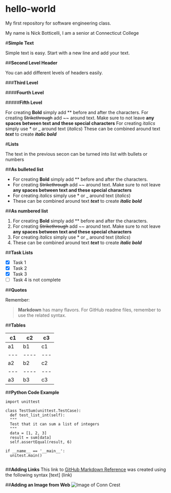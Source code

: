 # hello-world
My first repository for software engineering class.

My name is Nick Botticelli,
I am a senior at Connecticut College

#**Simple Text**

Simple text is easy. Start with a new line and add your text.

##**Second Level Header**

You can add different levels of headers easily.

###**Third Level**

####**Fourth Level**

#####**Fifth Level**

For creating **Bold** simply add ** before and after the characters.
For creating ~~Strikethrough~~ add ~~ around text. Make sure to not leave **any spaces between text and these special characters**
For creating *italics* simply use * or _ around text (_italics_)
These can be combined around text _**text**_ to create _**italic bold**_

#**Lists**

The text in the previous secon can be turned into list with bullets or numbers


##**As bulleted list**
* For creating **Bold** simply add ** before and after the characters.
* For creating ~~Strikethrough~~ add ~~ around text. Make sure to not leave **any spaces between text and these special characters**
* For creating *italics* simply use * or _ around text (_italics_)
* These can be combined around text _**text**_ to create _**italic bold**_

##**As numbered list**

1. For creating **Bold** simply add ** before and after the characters.
2. For creating ~~Strikethrough~~ add ~~ around text. Make sure to not leave **any spaces between text and these special characters**
3. For creating *italics* simply use * or _ around text (_italics_)
4. These can be combined around text _**text**_ to create _**italic bold**_

##**Task Lists**

- [x] Task 1
- [x] Task 2
- [x] Task 3
- [ ] Task 4 is not complete

##**Quotes**

Remember:
> **Markdown** has many flavors. For GitHub readme files, remember to use the related
> syntax.

##**Tables**

c1 | c2 | c3
---|----|---
a1 | b1 | c1
---|----|---
a2 | b2 | c2
---|----|---
a3 | b3 | c3

##**Python Code Example**

```
import unittest

class TestSum(unittest.TestCase):
  def test_list_int(self):
  """
  Test that it can sum a list of integers
  """
  data = [1, 2, 3]
  result = sum[data]
  self.assertEqual(result, 6)
  
if __name__ == '__main__':
  unitest.main()
  
```
##**Adding Links**
This link to [GitHub Markdown Reference](https://guides.github.com/features/mastering-markdown/) was created using the following syntax
[text] (link)

##**Adding an Image from Web**
![Image of Conn Crest](https://upload.wikimedia.org/wikipedia/en/thumb/8/8b/Formal_Seal_of_Connecticut_College%2C_New_London%2C_CT%2C_USA.svg/1200px-Formal_Seal_of_Connecticut_College%2C_New_London%2C_CT%2C_USA.svg.png)
